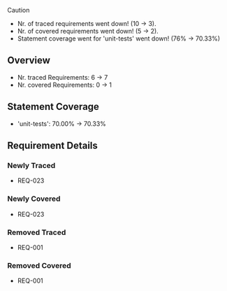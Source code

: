 > [!CAUTION]
> - Nr. of traced requirements went down! (10 -> 3).
> - Nr. of covered requirements went down! (5 -> 2).
> - Statement coverage went for 'unit-tests' went down! (76% -> 70.33%) 

## Overview
- Nr. traced Requirements: 6 -> 7
- Nr. covered Requirements: 0 -> 1

## Statement Coverage
- 'unit-tests': 70.00% -> 70.33%

## Requirement Details
### Newly Traced
- REQ-023

### Newly Covered
- REQ-023

### Removed Traced
- REQ-001

### Removed Covered
- REQ-001

